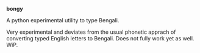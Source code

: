 __bongy__

A python experimental utility to type Bengali.

Very experimental and deviates from the usual phonetic apprach of converting typed English letters to Bengali. Does not fully work yet as well. WiP.
